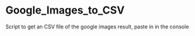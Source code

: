 # Google_Images_to_CSV
Script to get an CSV file of the google images result, paste in in the console
